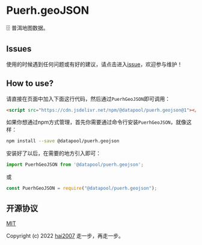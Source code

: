 # Puerh.geoJSON
🗄️ 普洱地图数据。

## Issues
使用的时候遇到任何问题或有好的建议，请点击进入[issue](https://github.com/hai2007/datapool/issues)，欢迎参与维护！

## How to use?

请直接在页面中加入下面这行代码，然后通过```PuerhGeoJSON```即可调用：

```html
<script src="https://cdn.jsdelivr.net/npm/@datapool/puerh.geojson@1"></script>
```

如果你想通过npm方式管理，首先你需要通过命令行安装``````PuerhGeoJSON``````，就像这样：

```bash
npm install --save @datapool/puerh.geojson
```

安装好了以后，在需要的地方引入即可：

```js
import PuerhGeoJSON from '@datapool/puerh.geojson';
```

或

```js
const PuerhGeoJSON = require("@datapool/puerh.geojson");
```

开源协议
---------------------------------------
[MIT](https://github.com/hai2007/datapool/blob/master/LICENSE)

Copyright (c) 2022 [hai2007](https://hai2007.gitee.io/sweethome/) 走一步，再走一步。
